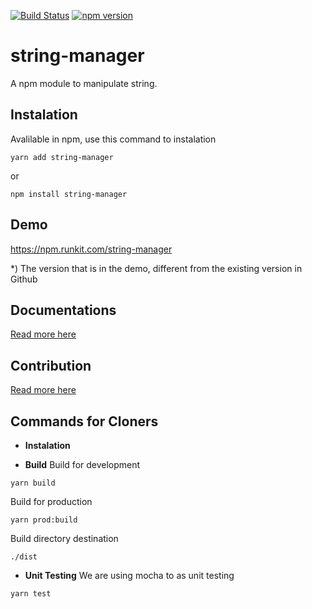 [![Build Status](https://api.travis-ci.org/yussan/npm-string-manager.svg?branch=master)](https://travis-ci.org/yussan/npm-string-manager)
[![npm version](https://img.shields.io/npm/v/string-manager.svg?style=flat-square)](https://www.npmjs.com/package/string-manager)

# string-manager
A npm module to manipulate string.

## Instalation
Avalilable in npm, use this command to instalation
```
yarn add string-manager
```
or
```
npm install string-manager
```

## Demo
https://npm.runkit.com/string-manager 

*) The version that is in the demo, different from the existing version in Github

## Documentations
[Read more here](https://github.com/idmore/npm-string-manager/blob/master/docs/modules.md) 

## Contribution
[Read more here](./CONTRIBUTING.md)

## Commands for Cloners
- **Instalation**
 
- **Build**
 Build for development
 ```
 yarn build
 ```
 Build for production
 ```
 yarn prod:build
 ```
 Build directory destination 
 ```
 ./dist
 ```

- **Unit Testing**
 We are using mocha to as unit testing
 ```
 yarn test
 ```
